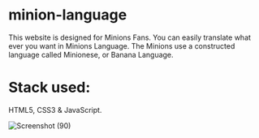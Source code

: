 
# minion-language
This website is designed for Minions Fans. You can easily translate what ever you want in Minions Language. The Minions use a constructed language called Minionese, or Banana Language.

# Stack used:
 HTML5, CSS3 & JavaScript.

![Screenshot (90)](https://user-images.githubusercontent.com/108549299/199602891-b8376f1f-e760-4a59-b177-04433f3f2140.png)
